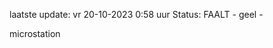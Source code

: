 laatste update: 
vr 20-10-2023  0:58   uur 
Status: FAALT - geel - 
<div class="service Y">microstation</div>